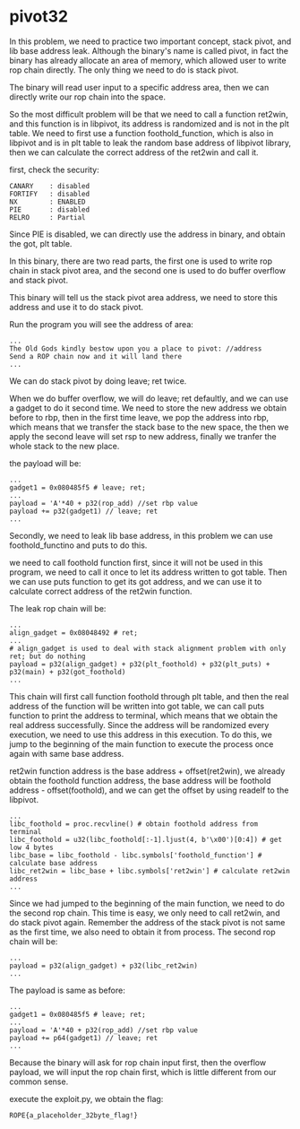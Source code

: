 # pivot32
In this problem, we need to practice two important concept, stack pivot, and lib base address leak. Although the binary's name is called pivot, in fact the binary has already allocate an area of memory, which allowed user to write rop chain directly. The only thing we need to do is stack pivot. 

The binary will read user input to a specific address area, then we can directly write our rop chain into the space.

So the most difficult problem will be that we need to call a function ret2win, and this function is in libpivot, its address is randomized and is not in the plt table. We need to first use a function foothold_function, which is also in libpivot and is in plt table to leak the random base address of libpivot library, then we can calculate the correct address of the ret2win and call it.

first, check the security:
```
CANARY    : disabled
FORTIFY   : disabled
NX        : ENABLED
PIE       : disabled
RELRO     : Partial
```
Since PIE is disabled, we can directly use the address in binary, and obtain the got, plt table.

In this binary, there are two read parts, the first one is used to write rop chain in stack pivot area, and the second one is used to do buffer overflow and stack pivot.

This binary will tell us the stack pivot area address, we need to store this address and use it to do stack pivot.

Run the program you will see the address of area:
```
...
The Old Gods kindly bestow upon you a place to pivot: //address
Send a ROP chain now and it will land there
...
```
We can do stack pivot by doing leave; ret twice.

When we do buffer overflow, we will do leave; ret defaultly, and we can use a gadget to do it second time. We need to store the new address we obtain before to rbp, then in the first time leave, we pop the address into rbp, which means that we transfer the stack base to the new space, the then we apply the second leave will set rsp to new address, finally we tranfer the whole stack to the new place.

the payload will be:
```
...
gadget1 = 0x080485f5 # leave; ret;
...
payload = 'A'*40 + p32(rop_add) //set rbp value
payload += p32(gadget1) // leave; ret
...
```

Secondly, we need to leak lib base address, in this problem we can use foothold_functino and puts to do this.

we need to call foothold function first, since it will not be used in this program, we need to call it once to let its address written to got table. Then we can use puts function to get its got address, and we can use it to calculate correct address of the ret2win function.

The leak rop chain will be:
```
...
align_gadget = 0x08048492 # ret;
...
# align_gadget is used to deal with stack alignment problem with only ret; but do nothing 
payload = p32(align_gadget) + p32(plt_foothold) + p32(plt_puts) + p32(main) + p32(got_foothold) 
...
```
This chain will first call function foothold through plt table, and then the real address of the function will be written into got table, we can call puts function to print the address to terminal, which means that we obtain the real address successfully. Since the address will be randomized every execution, we need to use this address in this execution. To do this, we jump to the beginning of the main function to execute the process once again with same base address.

ret2win function address is the base address + offset(ret2win), we already obtain the foothold function address, the base address will be foothold address - offset(foothold), and we can get the offset by using readelf to the libpivot.
```
...
libc_foothold = proc.recvline() # obtain foothold address from terminal
libc_foothold = u32(libc_foothold[:-1].ljust(4, b'\x00')[0:4]) # get low 4 bytes
libc_base = libc_foothold - libc.symbols['foothold_function'] # calculate base address
libc_ret2win = libc_base + libc.symbols['ret2win'] # calculate ret2win address
...
```
Since we had jumped to the beginning of the main function, we need to do the second rop chain. This time is easy, we only need to call ret2win, and do stack pivot again. Remember the address of the stack pivot is not same as the first time, we also need to obtain it from process.
The second rop chain will be:
```
...
payload = p32(align_gadget) + p32(libc_ret2win) 
...
```
The payload is same as before:
```
...
gadget1 = 0x080485f5 # leave; ret;
...
payload = 'A'*40 + p32(rop_add) //set rbp value
payload += p64(gadget1) // leave; ret
...
```
Because the binary will ask for rop chain input first, then the overflow payload, we will input the rop chain first, which is little different from our common sense.

execute the exploit.py, we obtain the flag:
```
ROPE{a_placeholder_32byte_flag!}
```


